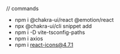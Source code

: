 // commands 
- npm i @chakra-ui/react @emotion/react
- npx @chakra-ui/cli snippet add
- npm i -D vite-tsconfig-paths
- npm i axios
- npm i react-icons@4.7.1